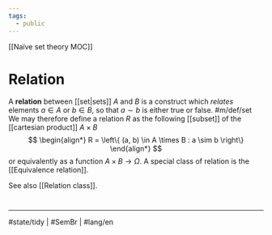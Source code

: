 ```yaml
---
tags:
  - public
---
```

[[Naïve set theory MOC]]
# Relation

A **relation** between [[set|sets]] $A$ and $B$ is a construct which _relates_ elements $a \in A$ or $b\in B$, so that $a \sim b$ is either true or false. #m/def/set
We may therefore define a relation $R$ as the following [[subset]] of the [[cartesian product]] $A \times B$
$$
\begin{align*}
R = \left\{ (a, b) \in A \times B : a \sim b \right\}
\end{align*}
$$
or equivalently as a function $A \times B \to \Omega$.
A special class of relation is the [[Equivalence relation]].

See also [[Relation class]].

#
---
#state/tidy | #SemBr  | #lang/en